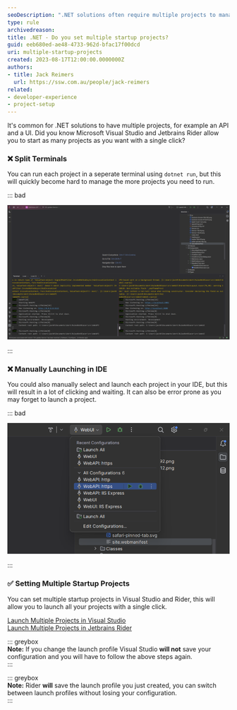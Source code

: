 ```yaml
---
seoDescription: ".NET solutions often require multiple projects to manage APIs and UI components. Set multiple startup projects in Visual Studio or Rider for efficient project launching."
type: rule
archivedreason: 
title: .NET - Do you set multiple startup projects?
guid: eeb680ed-ae48-4733-962d-bfac17f00dcd
uri: multiple-startup-projects
created: 2023-08-17T12:00:00.0000000Z
authors:
- title: Jack Reimers
  url: https://ssw.com.au/people/jack-reimers
related:
- developer-experience
- project-setup
---
```


It's common for .NET solutions to have multiple projects, for example an API and a UI.
Did you know Microsoft Visual Studio and Jetbrains Rider allow you to start as many projects as you want with a single click?

<!--endintro-->

### ❌ Split Terminals
You can run each project in a seperate terminal using `dotnet run`, but this will quickly become hard to manage the more projects you need to run.

::: bad

![Figure: Multiple Terminals](split-terminals.png)

:::

### ❌ Manually Launching in IDE
You could also manually select and launch each project in your IDE, but this will result in a lot of clicking and waiting.
It can also be error prone as you may forget to launch a project.

::: bad

![Figure: Manually selecting and launching each project](manual-launch.png)

:::

### ✅ Setting Multiple Startup Projects

You can set multiple startup projects in Visual Studio and Rider, this will allow you to launch all your projects with a single click.

[Launch Multiple Projects in Visual Studio](https://learn.microsoft.com/en-us/visualstudio/ide/how-to-set-multiple-startup-projects?view=vs-2022)  
[Launch Multiple Projects in Jetbrains Rider](https://www.jetbrains.com/help/rider/Run_Debug_Multiple.html#compound-configs)

::: greybox  
**Note:** If you change the launch profile Visual Studio **will not** save your configuration and you will have to follow the above steps again.  
:::

::: greybox  
**Note:** Rider **will** save the launch profile you just created, you can switch between launch profiles without losing your configuration.  
:::
